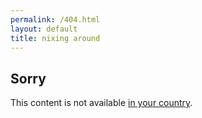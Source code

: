 ```yaml
---
permalink: /404.html
layout: default
title: nixing around
---
```


## Sorry

This content is not available [in your country](https://xkcd.com/1969/).
